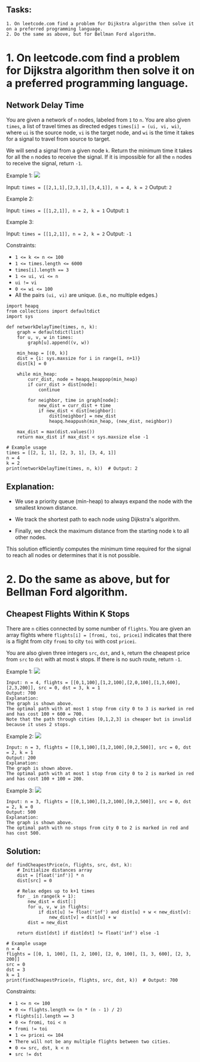 ## Tasks:
```
1. On leetcode.com find a problem for Dijkstra algorithm then solve it on a preferred programming language.
2. Do the same as above, but for Bellman Ford algorithm.
```
# 1. On leetcode.com find a problem for Dijkstra algorithm then solve it on a preferred programming language.

## Network Delay Time

You are given a network of `n` nodes, labeled from `1` to `n`. You are also given `times`, a list of travel times as directed edges `times[i] = (ui, vi, wi)`, where `ui` is the source node, `vi` is the target node, and `wi` is the time it takes for a signal to travel from source to target.

We will send a signal from a given node `k`. Return the minimum time it takes for all the `n` nodes to receive the signal. If it is impossible for all the `n` nodes to receive the signal, return `-1`.

Example 1:
<img src="01.png">

Input: `times = [[2,1,1],[2,3,1],[3,4,1]], n = 4, k = 2`
Output: `2`

Example 2:

Input: `times = [[1,2,1]], n = 2, k = 1`
Output: `1`

Example 3:

Input: `times = [[1,2,1]], n = 2, k = 2`
Output: `-1`

Constraints:

- `1 <= k <= n <= 100`
- `1 <= times.length <= 6000`
- `times[i].length == 3`
- `1 <= ui, vi <= n`
- `ui != vi`
- `0 <= wi <= 100`
- All the pairs `(ui, vi)` are unique. (i.e., no multiple edges.)

```
import heapq
from collections import defaultdict
import sys

def networkDelayTime(times, n, k):
    graph = defaultdict(list)
    for u, v, w in times:
        graph[u].append((v, w))
    
    min_heap = [(0, k)]
    dist = {i: sys.maxsize for i in range(1, n+1)}
    dist[k] = 0
    
    while min_heap:
        curr_dist, node = heapq.heappop(min_heap)
        if curr_dist > dist[node]:
            continue
        
        for neighbor, time in graph[node]:
            new_dist = curr_dist + time
            if new_dist < dist[neighbor]:
                dist[neighbor] = new_dist
                heapq.heappush(min_heap, (new_dist, neighbor))
    
    max_dist = max(dist.values())
    return max_dist if max_dist < sys.maxsize else -1

# Example usage
times = [[2, 1, 1], [2, 3, 1], [3, 4, 1]]
n = 4
k = 2
print(networkDelayTime(times, n, k))  # Output: 2
```

## Explanation:

- We use a priority queue (min-heap) to always expand the node with the smallest known distance.

- We track the shortest path to each node using Dijkstra's algorithm.

- Finally, we check the maximum distance from the starting node `k` to all other nodes.

This solution efficiently computes the minimum time required for the signal to reach all nodes or determines that it is not possible.

# 2. Do the same as above, but for Bellman Ford algorithm.

## Cheapest Flights Within K Stops

There are `n` cities connected by some number of `flights`. You are given an array flights where `flights[i] = [fromi, toi, pricei]` indicates that there is a flight from city `fromi` to city `toi` with cost `pricei`.

You are also given three integers `src`, `dst`, and `k`, return the cheapest price from `src` to `dst` with at most `k` stops. If there is no such route, return `-1`.

Example 1:
<img src="02a.png">

```
Input: n = 4, flights = [[0,1,100],[1,2,100],[2,0,100],[1,3,600],[2,3,200]], src = 0, dst = 3, k = 1
Output: 700
Explanation:
The graph is shown above.
The optimal path with at most 1 stop from city 0 to 3 is marked in red and has cost 100 + 600 = 700.
Note that the path through cities [0,1,2,3] is cheaper but is invalid because it uses 2 stops.
```

Example 2:
<img src="02b.png">

```
Input: n = 3, flights = [[0,1,100],[1,2,100],[0,2,500]], src = 0, dst = 2, k = 1
Output: 200
Explanation:
The graph is shown above.
The optimal path with at most 1 stop from city 0 to 2 is marked in red and has cost 100 + 100 = 200.
```

Example 3:
<img src="02c.png">

```
Input: n = 3, flights = [[0,1,100],[1,2,100],[0,2,500]], src = 0, dst = 2, k = 0
Output: 500
Explanation:
The graph is shown above.
The optimal path with no stops from city 0 to 2 is marked in red and has cost 500.
```

## Solution:

```
def findCheapestPrice(n, flights, src, dst, k):
    # Initialize distances array
    dist = [float('inf')] * n
    dist[src] = 0
    
    # Relax edges up to k+1 times
    for _ in range(k + 1):
        new_dist = dist[:]
        for u, v, w in flights:
            if dist[u] != float('inf') and dist[u] + w < new_dist[v]:
                new_dist[v] = dist[u] + w
        dist = new_dist
    
    return dist[dst] if dist[dst] != float('inf') else -1

# Example usage
n = 4
flights = [[0, 1, 100], [1, 2, 100], [2, 0, 100], [1, 3, 600], [2, 3, 200]]
src = 0
dst = 3
k = 1
print(findCheapestPrice(n, flights, src, dst, k))  # Output: 700
```

Constraints:

- `1 <= n <= 100`
- `0 <= flights.length <= (n * (n - 1) / 2)`
- `flights[i].length == 3`
- `0 <= fromi, toi < n`
- `fromi != toi`
- `1 <= pricei <= 104`
- `There will not be any multiple flights between two cities.`
- `0 <= src, dst, k < n`
- `src != dst`